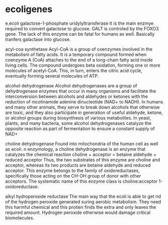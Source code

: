 # ecoligenes
e.ecoli
galactose-1-phosphate uridylyltransferase
It is the main enzmye required to convert galactose to glucose. GALT is controled by the FOXO3 gene.
The lack of this enzyme can be fatal for humans as well. Basically tranfers
galactase into glucose.

acyl-coa synthetase
Acyl-CoA is a group of coenzymes involved in the metabolism of fatty acids.
 It is a temporary compound formed when coenzyme A (CoA) attaches to the end of a long-chain fatty acid inside living cells.
 The compound undergoes beta oxidation, forming one or more molecules of acetyl-CoA.
 This, in turn, enters the citric acid cycle, eventually forming several molecules of ATP.


alcohol dehydrogenase
Alcohol dehydrogenases are a group of dehydrogenase enzymes that occur in many organisms and facilitate the interconversion between alcohols and aldehydes or ketones
 with the reduction of nicotinamide adenine dinucleotide (NAD+ to NADH). In humans and many other animals, they serve to break down alcohols that otherwise are toxic,
 and they also participate in generation of useful aldehyde, ketone, or alcohol groups during biosynthesis of various metabolites.
 In yeast, plants, and many bacteria, some alcohol dehydrogenases catalyze the opposite reaction as part of fermentation to ensure a constant supply of NAD+


choline dehydrogenase
Found into mitochondria of the human cell as well as ecoli.
n enzymology, a choline dehydrogenase is an enzyme that catalyzes the chemical reaction
choline + acceptor =  betaine aldehyde + reduced acceptor
Thus, the two substrates of this enzyme are choline and acceptor, whereas its two products are betaine aldehyde and reduced acceptor.
This enzyme belongs to the family of oxidoreductases, specifically those acting on the CH-OH group of donor with other acceptors.
The systematic name of this enzyme class is choline:acceptor 1-oxidoreductase.



alkyl hydroperoxide reductase
The main way that the ecoli is able to get rid of the hydrogen peroxide generated suring aerobic metabolism.
They need this harmful chemical and this protien finds the extra and only leaves the required amount.
Hydrogen peroxide otherwise would damage critical biomolecules.
